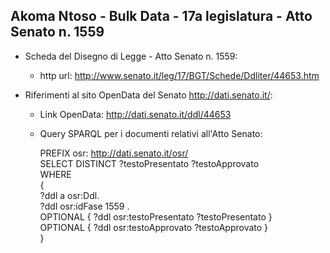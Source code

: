 ## Akoma Ntoso - Bulk Data - 17a legislatura - Atto Senato n. 1559 ##

* Scheda del Disegno di Legge - Atto Senato n. 1559:
	* http url: http://www.senato.it/leg/17/BGT/Schede/Ddliter/44653.htm

* Riferimenti al sito OpenData del Senato http://dati.senato.it/:
	* Link OpenData: http://dati.senato.it/ddl/44653
	* Query SPARQL per i documenti relativi all'Atto Senato:

        PREFIX osr: <http://dati.senato.it/osr/>  
		SELECT DISTINCT ?testoPresentato ?testoApprovato  
		WHERE  
		{  
		    ?ddl a osr:Ddl.  
		    ?ddl osr:idFase 1559 .  
		    OPTIONAL { ?ddl osr:testoPresentato ?testoPresentato }  
		    OPTIONAL { ?ddl osr:testoApprovato ?testoApprovato }  
		}
		